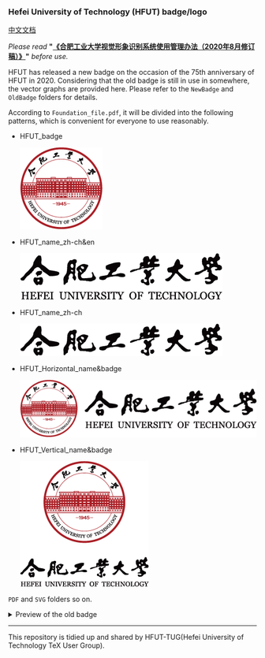 ### Hefei University of Technology (HFUT) badge/logo

[中文文档](https://github.com/HFUTTUG/HFUT-badge/blob/main/README_zh-ch.md)

*Please read* **"[《合肥工业大学视觉形象识别系统使用管理办法（2020年8月修订稿）》](http://www.hfut.edu.cn/xxgk1/gdbs.htm)"** *before use.*

HFUT has released a new badge on the occasion of the 75th anniversary of HFUT in 2020. Considering that the old badge is still in use in somewhere, the vector graphs are provided here. Please refer to the `NewBadge` and `OldBadge` folders for details.

According to `Foundation_file.pdf`, it will be divided into the following patterns, which is convenient for everyone to use reasonably.

* HFUT_badge

    ![HFUT_badge](https://github.com/HFUTTUG/HFUT-badge/blob/main/NewBadge/PNG/HFUT_badge.png)

* HFUT_name_zh-ch&en

    ![HFUT_name_zh-ch&en](https://github.com/HFUTTUG/HFUT-badge/blob/main/NewBadge/PNG/HFUT_name_zh-ch&en.png)

* HFUT_name_zh-ch

    ![HFUT_name_zh-ch](https://github.com/HFUTTUG/HFUT-badge/blob/main/NewBadge/PNG/HFUT_name_zh-ch.png)

* HFUT_Horizontal_name&badge

    ![HFUT_Horizontal_name&badge](https://github.com/HFUTTUG/HFUT-badge/blob/main/NewBadge/PNG/HFUT_Horizontal_name&badge.png)

* HFUT_Vertical_name&badge

    ![HFUT_Vertical_name&badge](https://github.com/HFUTTUG/HFUT-badge/blob/main/NewBadge/PNG/HFUT_Vertical_name&badge.png)

`PDF` and `SVG` folders so on. 

<details>
<summary>Preview of the old badge</summary>

* HFUT_badge

    ![HFUT_badge](https://github.com/HFUTTUG/HFUT-badge/blob/main/OldBadge/PNG/HFUT_badge.png)

* HFUT_name_zh-ch&en

    ![HFUT_name_zh-ch&en](https://github.com/HFUTTUG/HFUT-badge/blob/main/OldBadge/PNG/HFUT_name_zh-ch&en.png)

* HFUT_name_zh-ch

    ![HFUT_name_zh-ch](https://github.com/HFUTTUG/HFUT-badge/blob/main/OldBadge/PNG/HFUT_name_zh-ch.png)

* HFUT_Horizontal_name&badge

    ![HFUT_Horizontal_name&badge](https://github.com/HFUTTUG/HFUT-badge/blob/main/OldBadge/PNG/HFUT_Horizontal_name&badge.png)

* HFUT_Vertical_name&badge

    ![HFUT_Vertical_name&badge](https://github.com/HFUTTUG/HFUT-badge/blob/main/OldBadge/PNG/HFUT_Vertical_name&badge.png)

</details>

----
This repository is tidied up and shared by HFUT-TUG(Hefei University of Technology TeX User Group).

